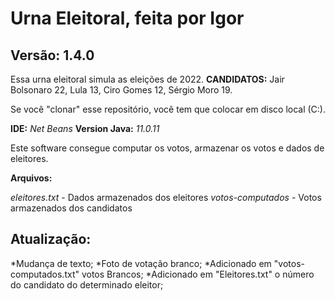 # Urna Eleitoral, feita por Igor
## Versão: 1.4.0

Essa urna eleitoral simula as eleições de 2022.
**CANDIDATOS:** Jair Bolsonaro 22, Lula 13, Ciro Gomes 12, Sérgio Moro 19.

Se você "clonar" esse repositório, você tem que colocar em disco local (C:).

**IDE:** *Net Beans*
**Version Java:** *11.0.11*

Este software consegue computar os votos, armazenar os votos e dados de eleitores.

**Arquivos:**

*eleitores.txt* - Dados armazenados dos eleitores
*votos-computados* - Votos armazenados dos candidatos 

## Atualização:

*Mudança de texto;
*Foto de votação branco;
*Adicionado em "votos-computados.txt" votos Brancos;
*Adicionado em "Eleitores.txt" o número do candidato do determinado eleitor;
